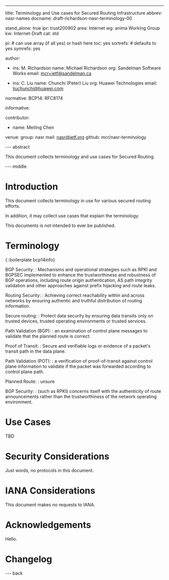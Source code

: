 ---
title: Terminology and Use cases for Secured Routing Infrastructure
abbrev: nasr-names
docname: draft-richardson-nasr-terminology-00

stand_alone: true
ipr: trust200902
area: Internet
wg: anima Working Group
kw: Internet-Draft
cat: std

pi:    # can use array (if all yes) or hash here
  toc: yes
  sortrefs:   # defaults to yes
  symrefs: yes

author:


- ins: M. Richardson
  name: Michael Richardson
  org: Sandelman Software Works
  email: mcr+ietf@sandelman.ca

- ins: C. Liu
  name: Chunchi (Peter) Liu
  org: Huawei Technologies
  email: liuchunchi@huawei.com

normative:
  BCP14: RFC8174

informative:

contributor:
  - name: Meiling Chen

venue:
  group: nasr
  mail: nasr@ietf.org
  github: mcr/nasr-terminology

--- abstract

This document collects terminology and use cases for Secured Routing.

--- middle

# Introduction

This document collects terminology in use for various secured routing
efforts.

In addition, it may collect use cases that explain the terminology.

This documents is not intended to ever be published.

# Terminology

{::boilerplate bcp14info}

BGP Security: 
: Mechanisms and operational strategies such as RPKI and BGPSEC implemented to enhance the trustworthiness and robustness of BGP operations, including route origin authentication, AS path integrity validation and other approaches against prefix hijacking and route leaks.

Routing Security: 
: Achieving correct reachability within and across networks by ensuring authentic and truthful distribution of routing information.

Secure routing:
: Protect data security by ensuring data transits only on trusted devices, trusted operating environments or trusted services.

Path Validation (BGP):
: an examination of control plane messages to validate that the planned route is correct.

Proof of Transit:
: Secure and verifiable logs or evidence of a packet's transit path in the data plane.   

Path Validation (POT):
: a verification of proof-of-transit against control plane information to validate if the packet was forwarded according to control plane path. 

Planned Route:
: unsure

BGP Security:
: (such as RPKI) concerns itself with the authenticity of route announcements
rather than the trustworthiness of the network operating environment.

# Use Cases

TBD

# Security Considerations

Just words, no protocols in this document.

# IANA Considerations

This document makes no requests to IANA.

# Acknowledgements

Hello.

# Changelog


--- back

